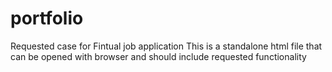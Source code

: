 # portfolio
Requested case for Fintual job application
This is a standalone html file that can be opened with browser and should include requested functionality
